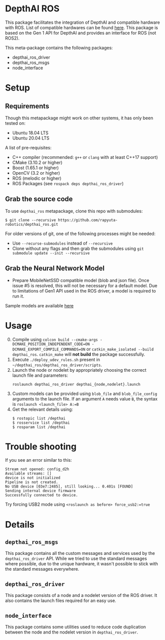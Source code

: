 # DepthAI ROS

This package facilitates the integration of DepthAI and compatible hardware with ROS. List of compatible hardwares can be found [here](https://docs.luxonis.com/en/latest/). This package is based on the Gen 1 API for DepthAI and provides an interface for ROS (not ROS2).

This meta-package contains the following packages:
* depthai_ros_driver
* depthai_ros_msgs
* node_interface

# Setup
## Requirements
Though this metapackage might work on other systems, it has only been tested on:
* Ubuntu 18.04 LTS
* Ubuntu 20.04 LTS

A list of pre-requisites:
* C++ compiler (recommended: `g++` or `clang` with at least C++17 support)
* CMake (3.10.2 or higher)
* Boost (1.65.1 or higher)
* OpenCV (3.2 or higher)
* ROS (melodic or higher)
* ROS Packages (see `rospack deps depthai_ros_driver`)

## Grab the source code
To use `depthai_ros` metapackage, clone this repo with submodules:
```
$ git clone --recursive https://github.com/rapyuta-robotics/depthai_ros.git
```
For older versions of git, one of the following processes might be needed:
* Use `--recurse-submodules` instead of `--recursive`
* Clone without any flags and then grab the submodules using `git submodule update --init --recursive`

## Grab the Neural Network Model
* Prepare MobileNetSSD compatible model (blob and json file). Once issue #5 is resolved, this will not be necessary for a default model. Due to limitations of Gen1 API used in the ROS driver, a model is required to run it.

Sample models are available [here](https://github.com/luxonis/depthai/tree/main/resources/nn)

# Usage
0. Compile using `colcon build --cmake-args -DCMAKE_POSITION_INDEPENDENT_CODE=ON -DCMAKE_EXPORT_COMPILE_COMMANDS=ON` or `catkin_make_isolated --build depthai_ros`. `catkin_make` will **not build** the package successfully.
1. Execute `./deploy_udev_rules.sh` present in `~/depthai_ros/depthai_ros_driver/scripts`.
2. Launch the node or nodelet by appropriately choosing the correct launch file and parameters:
    ```
    roslaunch depthai_ros_driver depthai_{node,nodelet}.launch
    ```
3. Custom models can be provided using `blob_file` and `blob_file_config` arguments to the launch file. If an argument `A` needs value `B`, the syntax is `roslaunch <launch_file> A:=B`
4. Get the relevant details using:
    ```
    $ rostopic list /depthai
    $ rosservice list /depthai
    $ rosparam list /depthai
    ```

# Trouble shooting
If you see an error similar to this:
```
Stream not opened: config_d2h
Available streams: []
device is not initialized
Pipeline is not created.
No USB device [03e7:2485], still looking... 0.401s [FOUND]
Sending internal device firmware
Successfully connected to device.
```
Try forcing USB2 mode using `<roslaunch as before> force_usb2:=true`

# Details

## `depthai_ros_msgs`
This package contains all the custom messages and services used by the `depthai_ros_driver` API. While we tried to use the standard messages where possible, due to the unique hardware, it wasn't possible to stick with the standard messages everywhere.

## `depthai_ros_driver`
This package consists of a node and a nodelet version of the ROS driver. It also contains the launch files required for an easy use.

## `node_interface`
This package contains some utilities used to reduce code duplication between the node and the nodelet version in `depthai_ros_driver`.
